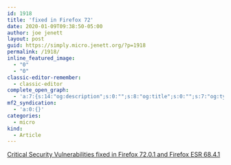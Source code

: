 ```yaml
---
id: 1918
title: 'fixed in Firefox 72'
date: 2020-01-09T09:38:50-05:00
author: joe jenett
layout: post
guid: https://simply.micro.jenett.org/?p=1918
permalink: /1918/
inline_featured_image:
  - "0"
  - "0"
classic-editor-remember:
  - classic-editor
complete_open_graph:
  - 'a:7:{s:14:"og:description";s:0:"";s:8:"og:title";s:0:"";s:7:"og:type";s:0:"";s:12:"twitter:card";s:7:"summary";s:15:"twitter:creator";s:0:"";s:19:"twitter:description";s:0:"";s:8:"og:image";s:0:"";}'
mf2_syndication:
  - 'a:0:{}'
categories:
  - micro
kind:
  - Article
---
```

[Critical Security Vulnerabilities fixed in Firefox 72.0.1 and Firefox ESR 68.4.1](https://www.mozilla.org/en-US/security/advisories/mfsa2020-03/)